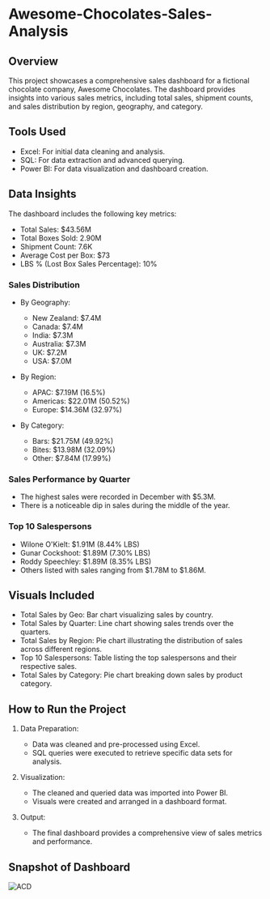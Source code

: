 # Awesome-Chocolates-Sales-Analysis

## Overview

This project showcases a comprehensive sales dashboard for a fictional chocolate company, Awesome Chocolates. The dashboard provides insights into various sales metrics, including total sales, shipment counts, and sales distribution by region, geography, and category.

## Tools Used

- Excel: For initial data cleaning and analysis.
- SQL: For data extraction and advanced querying.
- Power BI: For data visualization and dashboard creation.

## Data Insights

The dashboard includes the following key metrics:

- Total Sales: $43.56M
- Total Boxes Sold: 2.90M
- Shipment Count: 7.6K
- Average Cost per Box: $73
- LBS % (Lost Box Sales Percentage): 10%

### Sales Distribution

- By Geography:
  - New Zealand: $7.4M
  - Canada: $7.4M
  - India: $7.3M
  - Australia: $7.3M
  - UK: $7.2M
  - USA: $7.0M
  
- By Region:
  - APAC: $7.19M (16.5%)
  - Americas: $22.01M (50.52%)
  - Europe: $14.36M (32.97%)
  
- By Category:
  - Bars: $21.75M (49.92%)
  - Bites: $13.98M (32.09%)
  - Other: $7.84M (17.99%)

### Sales Performance by Quarter

- The highest sales were recorded in December with $5.3M.
- There is a noticeable dip in sales during the middle of the year.

### Top 10 Salespersons

- Wilone O'Kielt: $1.91M (8.44% LBS)
- Gunar Cockshoot: $1.89M (7.30% LBS)
- Roddy Speechley: $1.89M (8.35% LBS)
- Others listed with sales ranging from $1.78M to $1.86M.

## Visuals Included

- Total Sales by Geo: Bar chart visualizing sales by country.
- Total Sales by Quarter: Line chart showing sales trends over the quarters.
- Total Sales by Region: Pie chart illustrating the distribution of sales across different regions.
- Top 10 Salespersons: Table listing the top salespersons and their respective sales.
- Total Sales by Category: Pie chart breaking down sales by product category.

## How to Run the Project

1. Data Preparation:
   - Data was cleaned and pre-processed using Excel.
   - SQL queries were executed to retrieve specific data sets for analysis.
  
2. Visualization:
   - The cleaned and queried data was imported into Power BI.
   - Visuals were created and arranged in a dashboard format.
  
3. Output:
   - The final dashboard provides a comprehensive view of sales metrics and performance.

## Snapshot of Dashboard

![ACD](https://github.com/user-attachments/assets/7e8da822-d45b-4c2a-9a6d-c3fd8d56a5e8)
